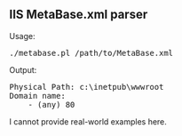 IIS MetaBase.xml parser
----------------------------

Usage:
<pre>./metabase.pl /path/to/MetaBase.xml</pre>


Output:
<pre>
Physical Path: c:\inetpub\wwwroot
Domain name:  
    - (any) 80
</pre>

I cannot provide real-world examples here.
